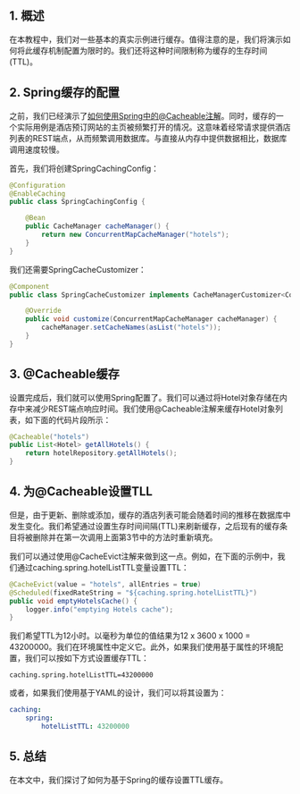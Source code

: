 ## 1. 概述

在本教程中，我们对一些基本的真实示例进行缓存。值得注意的是，我们将演示如何将此缓存机制配置为限时的。我们还将这种时间限制称为缓存的生存时间(TTL)。

## 2. Spring缓存的配置

之前，我们已经演示了[如何使用Spring中的@Cacheable注解](https://www.baeldung.com/spring-cache-tutorial)。同时，缓存的一个实际用例是酒店预订网站的主页被频繁打开的情况。这意味着经常请求提供酒店列表的REST端点，从而频繁调用数据库。与直接从内存中提供数据相比，数据库调用速度较慢。

首先，我们将创建SpringCachingConfig：

```java
@Configuration
@EnableCaching
public class SpringCachingConfig {

    @Bean
    public CacheManager cacheManager() {
        return new ConcurrentMapCacheManager("hotels");
    }
}
```

我们还需要SpringCacheCustomizer：

```java
@Component
public class SpringCacheCustomizer implements CacheManagerCustomizer<ConcurrentMapCacheManager> {

    @Override
    public void customize(ConcurrentMapCacheManager cacheManager) {
        cacheManager.setCacheNames(asList("hotels"));
    }
}
```

## 3. @Cacheable缓存

设置完成后，我们就可以使用Spring配置了。我们可以通过将Hotel对象存储在内存中来减少REST端点响应时间。我们使用@Cacheable注解来缓存Hotel对象列表，如下面的代码片段所示：

```java
@Cacheable("hotels")
public List<Hotel> getAllHotels() {
    return hotelRepository.getAllHotels();
}
```

## 4. 为@Cacheable设置TLL

但是，由于更新、删除或添加，缓存的酒店列表可能会随着时间的推移在数据库中发生变化。我们希望通过设置生存时间间隔(TTL)来刷新缓存，之后现有的缓存条目将被删除并在第一次调用上面第3节中的方法时重新填充。

我们可以通过使用@CacheEvict注解来做到这一点。例如，在下面的示例中，我们通过caching.spring.hotelListTTL变量设置TTL：

```java
@CacheEvict(value = "hotels", allEntries = true)
@Scheduled(fixedRateString = "${caching.spring.hotelListTTL}")
public void emptyHotelsCache() {
    logger.info("emptying Hotels cache");
}
```

我们希望TTL为12小时。以毫秒为单位的值结果为12 x 3600 x 1000 = 43200000。我们在环境属性中定义它。此外，如果我们使用基于属性的环境配置，我们可以按如下方式设置缓存TTL：

```properties
caching.spring.hotelListTTL=43200000
```

或者，如果我们使用基于YAML的设计，我们可以将其设置为：

```yaml
caching:
    spring:
        hotelListTTL: 43200000
```

## 5. 总结

在本文中，我们探讨了如何为基于Spring的缓存设置TTL缓存。